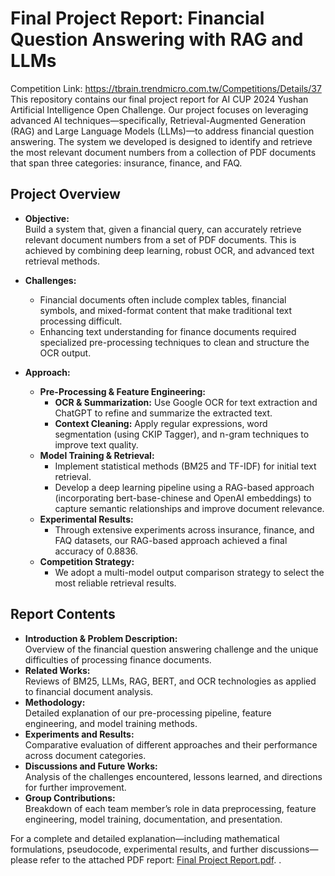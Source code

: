 # Final Project Report: Financial Question Answering with RAG and LLMs
Competition Link: https://tbrain.trendmicro.com.tw/Competitions/Details/37 \
This repository contains our final project report for AI CUP 2024 Yushan Artificial Intelligence Open Challenge. Our project focuses on leveraging advanced AI techniques—specifically, Retrieval-Augmented Generation (RAG) and Large Language Models (LLMs)—to address financial question answering. The system we developed is designed to identify and retrieve the most relevant document numbers from a collection of PDF documents that span three categories: insurance, finance, and FAQ.

## Project Overview

- **Objective:**  
  Build a system that, given a financial query, can accurately retrieve relevant document numbers from a set of PDF documents. This is achieved by combining deep learning, robust OCR, and advanced text retrieval methods.

- **Challenges:**  
  - Financial documents often include complex tables, financial symbols, and mixed-format content that make traditional text processing difficult.
  - Enhancing text understanding for finance documents required specialized pre-processing techniques to clean and structure the OCR output.

- **Approach:**  
  - **Pre-Processing & Feature Engineering:**  
    - **OCR & Summarization:** Use Google OCR for text extraction and ChatGPT to refine and summarize the extracted text.
    - **Context Cleaning:** Apply regular expressions, word segmentation (using CKIP Tagger), and n-gram techniques to improve text quality.
  - **Model Training & Retrieval:**  
    - Implement statistical methods (BM25 and TF-IDF) for initial text retrieval.
    - Develop a deep learning pipeline using a RAG-based approach (incorporating bert-base-chinese and OpenAI embeddings) to capture semantic relationships and improve document relevance.
  - **Experimental Results:**  
    - Through extensive experiments across insurance, finance, and FAQ datasets, our RAG-based approach achieved a final accuracy of 0.8836.
  - **Competition Strategy:**  
    - We adopt a multi-model output comparison strategy to select the most reliable retrieval results.

## Report Contents

- **Introduction & Problem Description:**  
  Overview of the financial question answering challenge and the unique difficulties of processing finance documents.
- **Related Works:**  
  Reviews of BM25, LLMs, RAG, BERT, and OCR technologies as applied to financial document analysis.
- **Methodology:**  
  Detailed explanation of our pre-processing pipeline, feature engineering, and model training methods.
- **Experiments and Results:**  
  Comparative evaluation of different approaches and their performance across document categories.
- **Discussions and Future Works:**  
  Analysis of the challenges encountered, lessons learned, and directions for further improvement.
- **Group Contributions:**  
  Breakdown of each team member’s role in data preprocessing, feature engineering, model training, documentation, and presentation.

For a complete and detailed explanation—including mathematical formulations, pseudocode, experimental results, and further discussions—please refer to the attached PDF report: [Final Project Report.pdf](Final%20Project%20Report.pdf).
.
